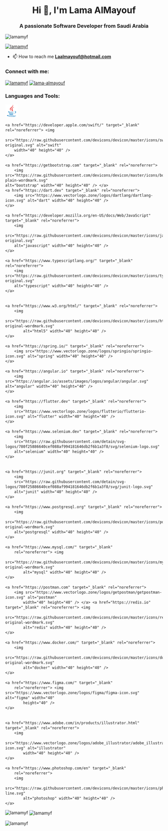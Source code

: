 <h1 align="center">Hi 👋, I'm Lama AlMayouf</h1>
<h3 align="center">A passionate Software Developer from Saudi Arabia</h3>

<p align="left"> <img src="https://komarev.com/ghpvc/?username=lamamyf&label=Profile%20views&color=0e75b6&style=flat"
        alt="lamamyf" /> </p>

<p align="left"> <a href="https://github.com/ryo-ma/github-profile-trophy"><img
            src="https://github-profile-trophy.vercel.app/?username=lamamyf" alt="lamamyf" /></a> </p>

- 📫 How to reach me **Laalmayouf@hotmail.com**

<h3 align="left">Connect with me:</h3>
<p align="left">
    <a href="https://twitter.com/lamamyf" target="blank"><img align="center"
            src="https://raw.githubusercontent.com/rahuldkjain/github-profile-readme-generator/master/src/images/icons/Social/twitter.svg"
            alt="lamamyf" height="30" width="40" /></a>
    <a href="https://linkedin.com/in/lama-almayouf" target="blank"><img align="center"
            src="https://raw.githubusercontent.com/rahuldkjain/github-profile-readme-generator/master/src/images/icons/Social/linked-in-alt.svg"
            alt="lama-almayouf" height="30" width="40" /></a>
</p>

<h3 align="left">Languages and Tools:</h3>
<p align="left"> 
    <a href="https://www.java.com" target="_blank" rel="noreferrer"> 
        <img
            src="https://raw.githubusercontent.com/devicons/devicon/master/icons/java/java-original.svg" alt="java"
            width="40" height="40" /> 
    </a> 

    <a href="https://developer.apple.com/swift/" target="_blank" rel="noreferrer"> <img
        src="https://raw.githubusercontent.com/devicons/devicon/master/icons/swift/swift-original.svg" alt="swift"
        width="40" height="40" /> 
    </a> 

    <a href="https://getbootstrap.com" target="_blank" rel="noreferrer"> 
        <img
    src="https://raw.githubusercontent.com/devicons/devicon/master/icons/bootstrap/bootstrap-plain-wordmark.svg"
    alt="bootstrap" width="40" height="40" /> </a> 
    <a href="https://dart.dev" target="_blank" rel="noreferrer">
        <img src="https://www.vectorlogo.zone/logos/dartlang/dartlang-icon.svg" alt="dart" width="40" height="40" />
    </a> 

    <a href="https://developer.mozilla.org/en-US/docs/Web/JavaScript" target="_blank" rel="noreferrer"> 
        <img
        src="https://raw.githubusercontent.com/devicons/devicon/master/icons/javascript/javascript-original.svg"
        alt="javascript" width="40" height="40" /> 
    </a> 

    <a href="https://www.typescriptlang.org/" target="_blank" rel="noreferrer">
        <img src="https://raw.githubusercontent.com/devicons/devicon/master/icons/typescript/typescript-original.svg"
        alt="typescript" width="40" height="40" /> 
    </a> 

        
    <a href="https://www.w3.org/html/" target="_blank" rel="noreferrer"> 
        <img
            src="https://raw.githubusercontent.com/devicons/devicon/master/icons/html5/html5-original-wordmark.svg"
            alt="html5" width="40" height="40" /> 
    </a> 

    <a href="https://spring.io/" target="_blank" rel="noreferrer">
        <img src="https://www.vectorlogo.zone/logos/springio/springio-icon.svg" alt="spring" width="40" height="40" />
    </a> 

    <a href="https://angular.io" target="_blank" rel="noreferrer">
        <img src="https://angular.io/assets/images/logos/angular/angular.svg" alt="angular" width="40" height="40" />
    </a> 

    <a href="https://flutter.dev" target="_blank" rel="noreferrer"> 
        <img
        src="https://www.vectorlogo.zone/logos/flutterio/flutterio-icon.svg" alt="flutter" width="40" height="40" />
    </a> 

    <a href="https://www.selenium.dev" target="_blank" rel="noreferrer"> 
        <img
        src="https://raw.githubusercontent.com/detain/svg-logos/780f25886640cef088af994181646db2f6b1a3f8/svg/selenium-logo.svg"
        alt="selenium" width="40" height="40" /> 
    </a> 


    <a href="https://junit.org" target="_blank" rel="noreferrer"> 
        <img
        src="https://raw.githubusercontent.com/detain/svg-logos/780f25886640cef088af994181646db2f6b1a3f8/svg/junit-logo.svg"
        alt="junit" width="40" height="40" /> 
    </a> 

    <a href="https://www.postgresql.org" target="_blank" rel="noreferrer"> 
        <img
        src="https://raw.githubusercontent.com/devicons/devicon/master/icons/postgresql/postgresql-original-wordmark.svg"
        alt="postgresql" width="40" height="40" /> 
    </a>

    <a href="https://www.mysql.com/" target="_blank"
        rel="noreferrer"> <img
            src="https://raw.githubusercontent.com/devicons/devicon/master/icons/mysql/mysql-original-wordmark.svg"
            alt="mysql" width="40" height="40" /> 
    </a> 

    <a href="https://postman.com" target="_blank" rel="noreferrer"> 
        <img src="https://www.vectorlogo.zone/logos/getpostman/getpostman-icon.svg" alt="postman"
            width="40" height="40" /> </a> <a href="https://redis.io" target="_blank" rel="noreferrer"> <img
            src="https://raw.githubusercontent.com/devicons/devicon/master/icons/redis/redis-original-wordmark.svg"
            alt="redis" width="40" height="40" /> 
    </a> 

    <a href="https://www.docker.com/" target="_blank" rel="noreferrer"> 
        <img
            src="https://raw.githubusercontent.com/devicons/devicon/master/icons/docker/docker-original-wordmark.svg"
            alt="docker" width="40" height="40" /> 
    </a> 
    
    <a href="https://www.figma.com/" target="_blank"
        rel="noreferrer"> <img src="https://www.vectorlogo.zone/logos/figma/figma-icon.svg" alt="figma" width="40"
            height="40" /> 
    </a> 

    
    <a href="https://www.adobe.com/in/products/illustrator.html" target="_blank" rel="noreferrer"> 
        <img
            src="https://www.vectorlogo.zone/logos/adobe_illustrator/adobe_illustrator-icon.svg" alt="illustrator"
            width="40" height="40" /> 
    </a> 
    
    <a href="https://www.photoshop.com/en" target="_blank"
        rel="noreferrer"> 
        <img
            src="https://raw.githubusercontent.com/devicons/devicon/master/icons/photoshop/photoshop-line.svg"
            alt="photoshop" width="40" height="40" /> 
    </a> 
</p>

<p>
    <img align="left"
        src="https://github-readme-stats.vercel.app/api/top-langs?username=lamamyf&show_icons=true&locale=en&layout=compact"
        alt="lamamyf" />
</p>

<p>
    &nbsp;<img align="center" src="https://github-readme-stats.vercel.app/api?username=lamamyf&show_icons=true&locale=en"
        alt="lamamyf" />
</p>

<p>
    <img align="center" src="https://github-readme-streak-stats.herokuapp.com/?user=lamamyf&" alt="lamamyf" />
</p>
